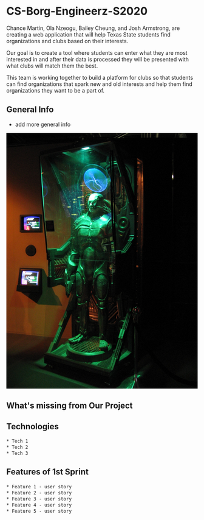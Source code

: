 # CS-Borg-Engineerz-S2020

Chance Martin, Ola Nzeogu, Bailey Cheung, and Josh Armstrong, are creating a web application that will help Texas State students find organizations and clubs based on their interests. 

Our goal is to create a tool where students can enter what they are most interested in and after their data is processed they will be presented with what clubs will match them the best.

This team is working together to build a platform for clubs so that students can find organizations that spark new and old interests and help them find organizations they want to be a part of.

## **General Info**
- add more general info 

![alt text](https://github.com/CS3398-Borg-Engineerz/CS-Borg-Engineerz-S2020/blob/master/Borg.jpg)

## **What's missing from Our Project**


## **Technologies**
	* Tech 1
	* Tech 2
	* Tech 3

## **Features of 1st Sprint**
	* Feature 1 - user story
	* Feature 2 - user story
	* Feature 3 - user story
	* Feature 4 - user story
	* Feature 5 - user story
